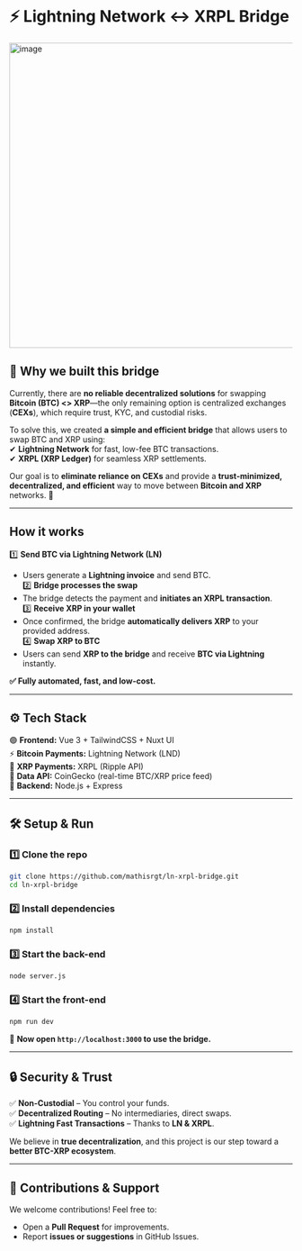 # ⚡ Lightning Network ↔ XRPL Bridge  

<img width="542" alt="image" src="https://github.com/user-attachments/assets/1725dec9-769a-4649-8f32-d92ccaf3522b" />

## 🌉 **Why we built this bridge**  
Currently, there are **no reliable decentralized solutions** for swapping **Bitcoin (BTC) <> XRP**—the only remaining option is centralized exchanges (**CEXs**), which require trust, KYC, and custodial risks.  

To solve this, we created **a simple and efficient bridge** that allows users to swap BTC and XRP using:  
✔ **Lightning Network** for fast, low-fee BTC transactions.  
✔ **XRPL (XRP Ledger)** for seamless XRP settlements.  

Our goal is to **eliminate reliance on CEXs** and provide a **trust-minimized, decentralized, and efficient** way to move between **Bitcoin and XRP** networks. 🚀  

---

## **How it works**  

1️⃣ **Send BTC via Lightning Network (LN)**  
- Users generate a **Lightning invoice** and send BTC.  
2️⃣ **Bridge processes the swap**  
- The bridge detects the payment and **initiates an XRPL transaction**.  
3️⃣ **Receive XRP in your wallet**  
- Once confirmed, the bridge **automatically delivers XRP** to your provided address.  
4️⃣ **Swap XRP to BTC**  
- Users can send **XRP to the bridge** and receive **BTC via Lightning** instantly.  

**✅ Fully automated, fast, and low-cost.**  

---

## ⚙️ **Tech Stack**
🟣 **Frontend:** Vue 3 + TailwindCSS + Nuxt UI  
⚡ **Bitcoin Payments:** Lightning Network (LND)  
💎 **XRP Payments:** XRPL (Ripple API)  
📡 **Data API:** CoinGecko (real-time BTC/XRP price feed)  
🔌 **Backend:** Node.js + Express  

---

## 🛠️ **Setup & Run**
### **1️⃣ Clone the repo**
```sh
git clone https://github.com/mathisrgt/ln-xrpl-bridge.git
cd ln-xrpl-bridge
```

### **2️⃣ Install dependencies**
```sh
npm install
```

### **3️⃣ Start the back-end**
```sh
node server.js
```

### **4️⃣ Start the front-end**
```sh
npm run dev
```

🚀 **Now open `http://localhost:3000` to use the bridge.**  

---

## 🔒 **Security & Trust**
✅ **Non-Custodial** – You control your funds.  
✅ **Decentralized Routing** – No intermediaries, direct swaps.  
✅ **Lightning Fast Transactions** – Thanks to **LN & XRPL**.  

We believe in **true decentralization**, and this project is our step toward a **better BTC-XRP ecosystem**.  

---

## 🤝 **Contributions & Support**
We welcome contributions! Feel free to:  
- Open a **Pull Request** for improvements.  
- Report **issues or suggestions** in GitHub Issues.
